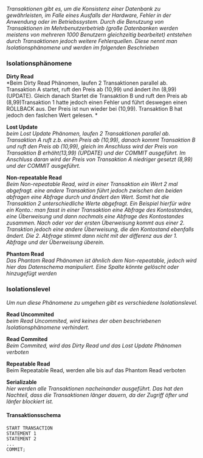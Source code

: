*Transaktionen gibt es, um die Konsistenz einer Datenbank zu gewährleisten, im Falle eines Ausfalls der Hardware, Fehler in der Anwendung oder im Betriebssystem.
Durch die Benutzung von Transaktionen im Mehrbenutzerbetrieb (große Datenbanken werden meistens von mehreren 1000 Benutzern gleichzeitig bearbeitet) entstehen durch Transaktionen jedoch weitere Fehlerquellen.
Diese nennt man Isolationsphänomene und werden im folgenden Beschrieben*

### Isolationsphänomene ###

**Dirty Read**   
*Beim Dirty Read Phänomen, laufen 2 Transaktionen parallel ab. Transaktion A startet, ruft den Preis ab (10,99) und ändert ihn (8,99) (UPDATE).
Gleich danach Startet die Transaktion B und ruft den Preis ab (8,99)Transaktion 1 hatte jedoch einen Fehler und führt deswegen einen ROLLBACK aus. Der Preis ist nun wieder bei (10,99).
Transaktion B hat jedoch den faslchen Wert gelesen. *

**Lost Update**   
*beim Lost Update Phänomen, laufen 2 Transaktionen parallel ab. Transaktion A ruft z.b. einen Preis ab (10,99), danach kommt Transaktion B und ruft den Preis ab (10,99), gleich im Anschluss wird der Preis von Transaktion B erhöht(13,99) (UPDATE)
und der COMMIT ausgeführt. Im Anschluss daran wird der Preis von Transaktion A niedriger gesetzt (8,99) und der COMMIT ausgeführt.*

**Non-repeatable Read**   
*Beim Non-repeatable Read, wird in einer Transaktion ein Wert 2 mal abgefragt. eine andere Transaktion führt jedoch zwischen den beiden abfragen eine Abfrage durch und ändert den Wert. Somit hat die Transaktion 2 unterschiedliche Werte abgefragt.
Ein Beispiel hierfür wäre ein Konto.: man fasst in einer Transaktion eine Abfrage des Kontostandes, eine Überweisung und dann nochmals eine Abfrage des Kontostandes zusammen. Nach oder vor der ersten Überweisung kommt aus einer 2. Transktion jedoch eine andere Überweisung, die den Kontostand ebenfalls ändert. Die 2. Abfrage stimmt dann nicht mit der differenz aus der 1. Abfrage und der Überweisung überein.*

**Phantom Read**   
*Das Phantom Read  Phänomen ist ähnlich dem Non-repeatable, jedoch wird hier das Datenschema manipuliert. Eine Spalte könnte gelöscht oder hinzugefügt werden*

### Isolationslevel ###   
*Um nun diese Phänomene zu umgehen gibt es verschiedene Isolationslevel.*

**Read Uncommited**   
*beim Read Uncommited, wird keines der oben beschriebenen Isolationsphänomene verhindert.*

**Read Commited**   
*Beim Commited, wird das Dirty Read und das Lost Update Phänomen verboten*

**Repeatable Read**   
Beim Repeatable Read, werden alle bis auf das Phantom Read verboten

**Serializable**   
*hier werden alle Transaktionen nacheinander ausgeführt. Das hat den Nachteil, dass die Transaktionen länger dauern, da der Zugriff öfter und länfer blockiert ist.*

#### Transaktionsschema ####
```
START TRANSACTION
STATEMENT 1
STATEMENT 2
...
COMMIT;
```
